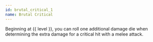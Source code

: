 ```yaml
---
id: brutal_critical_1
name: Brutal Critical
---
```

Beginning at {{ level }}, you can roll one additional damage die when determining the extra damage for a critical hit with a melee attack.

